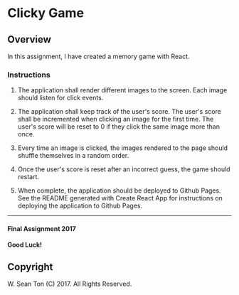 # Clicky Game

## Overview

In this assignment, I have created a memory game with React. 

### Instructions

1. The application shall render different images to the screen. Each image should listen for click events.

2. The application shall keep track of the user's score. The user's score shall be incremented when clicking an image for the first time. The user's score will be reset to 0 if they click the same image more than once.

3. Every time an image is clicked, the images rendered to the page should shuffle themselves in a random order.

4. Once the user's score is reset after an incorrect guess, the game should restart.

7. When complete, the application should be deployed to Github Pages. See the README generated with Create React App for instructions on deploying the application to Github Pages.

- - -

#### Final Assignment 2017

**Good Luck!**

## Copyright

W. Sean Ton (C) 2017. All Rights Reserved.